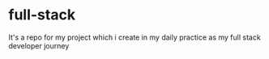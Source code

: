 # full-stack
It's a repo for my project which i create in my daily practice as my full stack developer journey 
